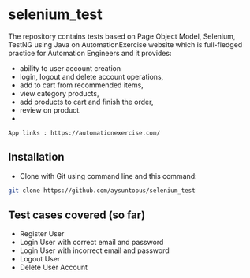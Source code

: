 # selenium_test

The repository contains tests based on Page Object Model, Selenium, TestNG using Java on AutomationExercise website which is full-fledged practice for Automation Engineers and it provides: 
- ability to user account creation
- login, logout and delete account operations,
- add to cart from recommended items,
- view category products,
- add products to cart and finish the order,
- review on product.
- 
```App links : https://automationexercise.com/```

## Installation
- Clone with Git using command line and this command:
```sh
git clone https://github.com/aysuntopus/selenium_test
```

## Test cases covered (so far)
- Register User
- Login User with correct email and password
- Login User with incorrect email and password
- Logout User
- Delete User Account
